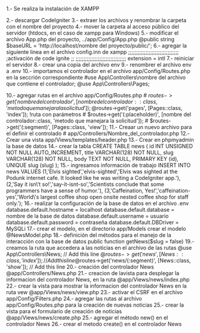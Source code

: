 1.- Se realiza la instalación de XAMPP

2.- descargar CodeIgniter
3.- extraer los archivos y renombrar la carpeta con el nombre del proyecto
4.- mover la carpeta al acceso público del servidor (htdocs, en el caso de xampp para Windows)
5.- modificar el archivo App.php del proyecto, ../app/Config/App.php
    @public string $baseURL = 'http://localhost/nombre del proyecto/public/';
6.- agregar la siguiente linea en el archivo config.inn de xampp
    ;;;;;;;;;;;;;;;;;;;;;;;;;;;;;;;;
    ;activación de code ignite    ;;
    ;;;;;;;;;;;;;;;;;;;;;;;;;;;;;;;;
    extension = intl
7.- reiniciar el servidor
8.- crear una copia del archivo env
9.- renombrer el archivo env a .env
10.- importamos el controlador en el archivo app/Config/Routes.php en la seccrión
     correspondiente
     #use App\Controllers\nombre del archivo que contiene el controlador;
     @use App\Controllers\Pages;
    
10.- agregar rutas en el archivo app/Config/Routes.php
    # $routes->get('nombre del controlador',
                   [nombre del controlador::class, 'metodo que manejara la solicitud']);
    @$routes->get('pages', [Pages::class, 'index']);
    !ruta con parámetros
    # $routes->get('(:placeholder)',
                   [nombre del controlador::class, 'metodo que manejara la solicitud']);
    # $routes->get('(:segment)', [Pages::class, 'view']);
11.- Creaar un nuevo archivo para el definir el controlado 
    # app/Controllers/Nombre_del_controlador.php
12.- Crear una vista app/Views/templates/header.php
13.- Crear en phpmyadmin la base de datos
14.- crear la tabla 
    CREATE TABLE news (
        id INT UNSIGNED NOT NULL AUTO_INCREMENT,
        title VARCHAR(128) NOT NULL,
        slug VARCHAR(128) NOT NULL,
        body TEXT NOT NULL,
        PRIMARY KEY (id),
        UNIQUE slug (slug)
    );
15.- ingresamos información de trabajo
    INSERT INTO news VALUES
    (1,'Elvis sighted','elvis-sighted','Elvis was sighted at the Podunk internet cafe. It looked like he was writing a CodeIgniter app.'),
    (2,'Say it isn\'t so!','say-it-isnt-so','Scientists conclude that some programmers have a sense of humor.'),
    (3,'Caffeination, Yes!','caffeination-yes','World\'s largest coffee shop open onsite nested coffee shop for staff only.');
16.- realizar la configuración de la base de datos en el archivo .env
    database.default.hostname = localhost
    database.default.database = nombre de la base de datos
    database.default.username = usuario
    database.default.password = contraseña
    database.default.DBDriver = MySQLi
17.- crear el modelo, en el directorio app/Models crear el modelo
    @NewsModel.php
18.- definición del métodos para el manejo de la interacción con la base de datos
    public function getNews($slug = false)
19.- creamos la ruta que accedera a las noticias en el archivo de las rutas
        @use App\Controllers\News; // Add this line
        @$routes->get('news', [News::class, 'index']);           // Add this line
        @$routes->get('news/(:segment)', [News::class, 'show']); // Add this line
20.- creación del controlador News
        @app/Controllers/News.php
21.- creacion de lavista para desplegar la informacion del controlador News, en la ruta
    @app/Views/news/index.php
22.- crear la vista para mostrar la informacion del controlador News en la ruta vew
    @app/Views/news/view.php
23.- activar el CSRF en el archivo app/Config/Filters.php
24.- agregar las rutas al archivo app/Config/Routes.php para la creación de nuevas noticias
25.- crear la vista para el formulario de creación de noticias
    @app/Views/news/create.php
25.- agregar el método new() en el controlador News
26.- crear el metodo create() en el controlador News






    

